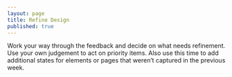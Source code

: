 ```yaml
---
layout: page
title: Refine Design
published: true
---
```



Work your way through the feedback and decide on what needs refinement. Use your own judgement to act on priority items. Also use this time to add additional states for elements or pages that weren’t captured in the previous week.  
